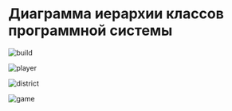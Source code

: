 # Диаграмма иерархии классов программной системы

![build](https://github.com/user-attachments/assets/8bcfbd7f-79a5-4a9a-a9d8-53c07f0fe252)

![player](https://github.com/user-attachments/assets/94141ee9-1347-4391-b977-3d825cf772db)

![district](https://github.com/user-attachments/assets/ef38f033-1bd8-4b54-9917-f72214de12cb)

![game](https://github.com/user-attachments/assets/0d528afe-1fe0-4a4e-a700-4b78b3de53a7)
